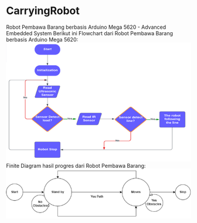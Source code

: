 # CarryingRobot
Robot Pembawa Barang berbasis Arduino Mega 5620 - Advanced Embedded System
Berikut ini Flowchart dari Robot Pembawa Barang berbasis Arduino Mega 5620:
![alt text](https://github.com/lailynrq/CarryingRobot/blob/nurulamelia/Picture/Flowchart.png?raw=true)
Finite Diagram hasil progres dari Robot Pembawa Barang:
![alt text](https://github.com/lailynrq/CarryingRobot/blob/nurulamelia/Picture/Finite%20Diagram.png?true=true)

